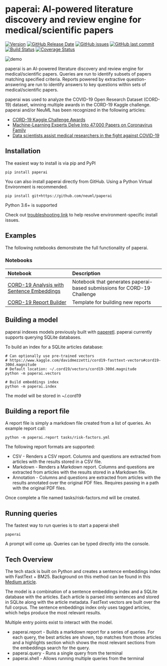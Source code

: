 # paperai: AI-powered literature discovery and review engine for medical/scientific papers

[![Version](https://img.shields.io/github/release/neuml/paperai.svg?style=flat&color=success)](https://github.com/neuml/paperai/releases)
[![GitHub Release Date](https://img.shields.io/github/release-date/neuml/paperai.svg?style=flat&color=blue)](https://github.com/neuml/paperai/releases)
[![GitHub issues](https://img.shields.io/github/issues/neuml/paperai.svg?style=flat&color=success)](https://github.com/neuml/paperai/issues)
[![GitHub last commit](https://img.shields.io/github/last-commit/neuml/paperai.svg?style=flat&color=blue)](https://github.com/neuml/paperai)
[![Build Status](https://github.com/neuml/paperai/workflows/build/badge.svg)](https://github.com/neuml/paperai/actions?query=workflow%3Abuild)
[![Coverage Status](https://img.shields.io/coveralls/github/neuml/paperai)](https://coveralls.io/github/neuml/paperai?branch=master)

![demo](https://raw.githubusercontent.com/neuml/paperai/master/demo.png)

paperai is an AI-powered literature discovery and review engine for medical/scientific papers. Queries are run to identify subsets of papers matching specified criteria. Reports powered by extractive question-answering are run to identify answers to key questions within sets of medical/scientific papers.

paperai was used to analyze the COVID-19 Open Research Dataset (CORD-19) dataset, winning multiple awards in the CORD-19 Kaggle challenge. paperai and/or NeuML has been recognized in the following articles:

- [CORD-19 Kaggle Challenge Awards](https://www.kaggle.com/allen-institute-for-ai/CORD-19-research-challenge/discussion/161447)
- [Machine-Learning Experts Delve Into 47,000 Papers on Coronavirus Family](https://www.wsj.com/articles/machine-learning-experts-delve-into-47-000-papers-on-coronavirus-family-11586338201)
- [Data scientists assist medical researchers in the fight against COVID-19](https://cloud.google.com/blog/products/ai-machine-learning/how-kaggle-data-scientists-help-with-coronavirus)

## Installation
The easiest way to install is via pip and PyPI

    pip install paperai

You can also install paperai directly from GitHub. Using a Python Virtual Environment is recommended.

    pip install git+https://github.com/neuml/paperai

Python 3.6+ is supported

Check out [troubleshooting link](https://github.com/neuml/txtai#troubleshooting) to help resolve environment-specific install issues.

## Examples

The following notebooks demonstrate the full functionality of paperai. 

### Notebooks

| Notebook     |      Description      |
|:----------|:-------------|
| [CORD-19 Analysis with Sentence Embeddings](https://www.kaggle.com/davidmezzetti/cord-19-analysis-with-sentence-embeddings) | Notebook that generates paperai-based submissions for CORD-19 Challenge |
| [CORD-19 Report Builder](https://www.kaggle.com/davidmezzetti/cord-19-report-builder) | Template for building new reports |

## Building a model
paperai indexes models previously built with [paperetl](https://github.com/neuml/paperetl). paperai currently supports querying SQLite databases.

To build an index for a SQLite articles database:

    # Can optionally use pre-trained vectors
    # https://www.kaggle.com/davidmezzetti/cord19-fasttext-vectors#cord19-300d.magnitude
    # Default location: ~/.cord19/vectors/cord19-300d.magnitude
    python -m paperai.vectors

    # Build embeddings index
    python -m paperai.index

The model will be stored in ~/.cord19

## Building a report file
A report file is simply a markdown file created from a list of queries. An example report call:

    python -m paperai.report tasks/risk-factors.yml

The following report formats are supported:

- CSV - Renders a CSV report. Columns and questions are extracted from articles with the results stored in a CSV file.
- Markdown - Renders a Markdown report. Columns and questions are extracted from articles with the results stored in a Markdown file.
- Annotation - Columns and questions are extracted from articles with the results annotated over the original PDF files. Requires passing in a path with the original PDF files.

Once complete a file named tasks/risk-factors.md will be created.

## Running queries
The fastest way to run queries is to start a paperai shell

    paperai

A prompt will come up. Queries can be typed directly into the console.

## Tech Overview
The tech stack is built on Python and creates a sentence embeddings index with FastText + BM25. Background on this method can be found in this [Medium article](https://towardsdatascience.com/building-a-sentence-embedding-index-with-fasttext-and-bm25-f07e7148d240). 

The model is a combination of a sentence embeddings index and a SQLite database with the articles. Each article is parsed into sentences and stored in SQLite along with the article metadata. FastText vectors are built over the full corpus. The sentence embeddings index only uses tagged articles, which helps produce the most relevant results.

Multiple entry points exist to interact with the model.

- paperai.report - Builds a markdown report for a series of queries. For each query, the best articles are shown, top matches from those articles and a highlights section which shows the most relevant sections from the embeddings search for the query.
- paperai.query - Runs a single query from the terminal
- paperai.shell - Allows running multiple queries from the terminal
